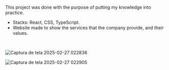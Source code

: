 
This project was done with the purpose of putting my knowledge into practice.

 - Stacks: React, CSS, TypeScript.
 - Website made to show the services that the company provide, and their values.

<br />

![Captura de tela 2025-02-27 022836](https://github.com/user-attachments/assets/81d127df-be35-4adf-9d46-5daf930a471c)

![Captura de tela 2025-02-27 022905](https://github.com/user-attachments/assets/5e09e8b1-201b-4427-9d38-a8b90ba4182a)
